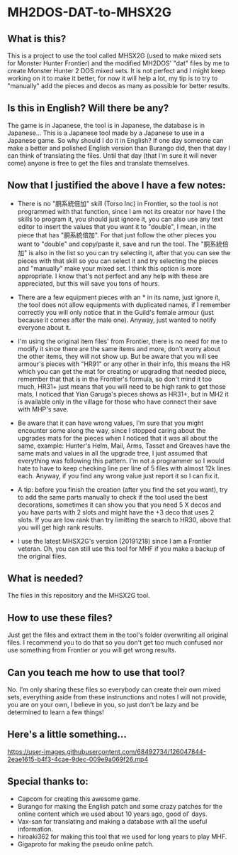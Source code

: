 # MH2DOS-DAT-to-MHSX2G

## What is this?
This is a project to use the tool called MHSX2G (used to make mixed sets for Monster Hunter Frontier) and the modified MH2DOS' "dat" files by me to create Monster Hunter 2 DOS mixed sets. It is not perfect and I might keep working on it to make it better, for now it will help a lot, my tip is to try to "manually" add the pieces and decos as many as possible for better results.

## Is this in English? Will there be any?
The game is in Japanese, the tool is in Japanese, the database is in Japanese... This is a Japanese tool made by a Japanese to use in a Japanese game. So why should I do it in English? If one day someone can make a better and polished English version than Burango did, then that day I can think of translating the files. Until that day (that I'm sure it will never come) anyone is free to get the files and translate themselves.



## Now that I justified the above I have a few notes:

* There is no "胴系統倍加" skill (Torso Inc) in Frontier, so the tool is not programmed with that function, since I am not its creator nor have I the skills to program it, you should just ignore it, you can also use any text editor to insert the values that you want it to "double", I mean, in the piece that has "胴系統倍加". For that just follow the other pieces you want to "double" and copy/paste it, save and run the tool. The "胴系統倍加" is also in the list so you can try selecting it, after that you can see the pieces with that skill so you can select it and try selecting the pieces and "manually" make your mixed set. I think this option is more appropriate. I know that's not perfect and any help with these are appreciated, but this will save you tons of hours.

* There are a few equipment pieces with an * in its name, just ignore it, the tool does not allow equipments with duplicated names, if I remember correctly you will only notice that in the Guild's female armour (just because it comes after the male one). Anyway, just wanted to notify everyone about it.

* I'm using the original item files' from Frontier, there is no need for me to modify it since there are the same items and more, don't worry about the other items, they will not show up. But be aware that you will see armour's pieces with "HR91" or any other in their info, this means the HR which you can get the mat for creating or upgrading that needed piece, remember that that is in the Frontier's formula, so don't mind it too much, HR31+ just means that you will need to be high rank to get those mats, I noticed that Yian Garuga's pieces shows as HR31+, but in MH2 it is available only in the village for those who have connect their save with MHP's save.

* Be aware that it can have wrong values, I'm sure that you might encounter some along the way, since I stopped caring about the upgrades mats for the pieces when I noticed that it was all about the same, example: Hunter's Helm, Mail, Arms, Tasset and Greaves have the same mats and values in all the upgrade tree, I just assumed that everything was following this pattern. I'm not a programmer so I would hate to have to keep checking line per line of 5 files with almost 12k lines each. Anyway, if you find any wrong value just report it so I can fix it.

* A tip: before you finish the creation (after you find the set you want), try to add the same parts manually to check if the tool used the best decorations, sometimes it can show you that you need 5 X decos and you have parts with 2 slots and might have the +3 deco that uses 2 slots. If you are low rank than try limitting the search to HR30, above that you will get high rank results.

* I use the latest MHSX2G's version (20191218) since I am a Frontier veteran. Oh, you can still use this tool for MHF if you make a backup of the original files.


## What is needed?
The files in this repository and the MHSX2G tool.

## How to use these files?
Just get the files and extract them in the tool's folder overwriting all original files. I recommend you to do that so you don't get too much confused nor use something from Frontier or you will get wrong results.

## Can you teach me how to use that tool?
No. I'm only sharing these files so everybody can create their own mixed sets, everything aside from these instrunctions and notes I will not provide, you are on your own, I believe in you, so just don't be lazy and be determined to learn a few things!


## Here's a little something...


https://user-images.githubusercontent.com/68492734/126047844-2eae1615-b4f3-4cae-9dec-009e9a069f26.mp4




## Special thanks to:
* Capcom for creating this awesome game.
* Burango for making the English patch and some crazy patches for the online content which we used about 10 years ago, good ol' days.
* Vax-san for translating and making a database with all the useful information.
* hiroaki362 for making this tool that we used for long years to play MHF.
* Gigaproto for making the pseudo online patch.
